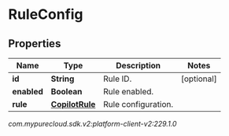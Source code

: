 # RuleConfig


## Properties

| Name | Type | Description | Notes |
| ------------ | ------------- | ------------- | ------------- |
| **id** | **String** | Rule ID. |  [optional] |
| **enabled** | **Boolean** | Rule enabled. |  |
| **rule** | [**CopilotRule**](CopilotRule) | Rule configuration. |  |




_com.mypurecloud.sdk.v2:platform-client-v2:229.1.0_
